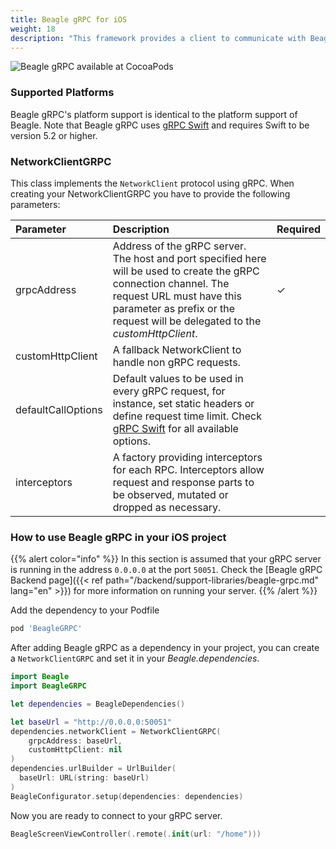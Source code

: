 ```yaml
---
title: Beagle gRPC for iOS
weight: 18
description: "This framework provides a client to communicate with Beagle using gRPC."
---
```


![Beagle gRPC available at CocoaPods](https://img.shields.io/cocoapods/v/BeagleGRPC?label=Beagle%20gRPC)

### Supported Platforms

Beagle gRPC's platform support is identical to the platform support of Beagle.
Note that Beagle gRPC uses [gRPC Swift](https://github.com/grpc/grpc-swift#readme) and requires Swift to be version 5.2 or higher.

### NetworkClientGRPC

This class implements the `NetworkClient` protocol using gRPC.
When creating your NetworkClientGRPC you have to provide the following parameters:

<table>
  <thead>
    <tr>
      <th style="text-align:left">Parameter</th>
      <th style="text-align:left">Description</th>
      <th style="text-align:left">Required</th>
    </tr>
  </thead>
  <tbody>
    <tr>
      <td style="text-align:left">grpcAddress</td>
      <td style="text-align:left">
      Address of the gRPC server. The host and port specified here will be used to create the gRPC connection channel. The request URL must have this parameter as prefix or the request will be delegated to the <i>customHttpClient</i>.
      </td>
      <td style="text-align:left">&#x2713;</td>
    </tr>
    <tr>
      <td style="text-align:left">customHttpClient</td>
      <td style="text-align:left">
      A fallback NetworkClient to handle non gRPC requests.
      </td>
      <td style="text-align:left"></td>
    </tr>
    <tr>
      <td style="text-align:left">defaultCallOptions</td>
      <td style="text-align:left">
      Default values to be used in every gRPC request, for instance, set static headers or define request time limit. Check <a href="https://github.com/grpc/grpc-swift/blob/main/Sources/GRPC/CallOptions.swift" target="_blank">gRPC Swift</a> for all available options.
      </td>
      <td style="text-align:left"></td>
    </tr>
    <tr>
      <td style="text-align:left">interceptors</td>
      <td style="text-align:left">
      A factory providing interceptors for each RPC. Interceptors allow request and response parts to be observed, mutated or dropped as necessary.
      </td>
      <td style="text-align:left"></td>
    </tr>
  </tbody>
</table>

### How to use Beagle gRPC in your iOS project

{{% alert color="info" %}}
In this section is assumed that your gRPC server is running in the address `0.0.0.0` at the port `50051`.
Check the [Beagle gRPC Backend page]({{< ref path="/backend/support-libraries/beagle-grpc.md" lang="en" >}}) for more information on running your server.
{{% /alert %}}

Add the dependency to your Podfile

```ruby
pod 'BeagleGRPC'
```

After adding Beagle gRPC as a dependency in your project, you can create a `NetworkClientGRPC` and set it in your _Beagle.dependencies_.

```swift
import Beagle
import BeagleGRPC

let dependencies = BeagleDependencies()

let baseUrl = "http://0.0.0.0:50051"
dependencies.networkClient = NetworkClientGRPC(
    grpcAddress: baseUrl,
    customHttpClient: nil
)
dependencies.urlBuilder = UrlBuilder(
  baseUrl: URL(string: baseUrl)
)
BeagleConfigurator.setup(dependencies: dependencies)
```

Now you are ready to connect to your gRPC server.

```swift
BeagleScreenViewController(.remote(.init(url: "/home")))
```
